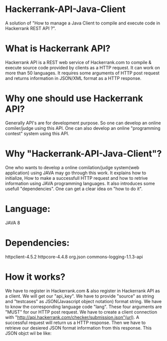 # Hackerrank-API-Java-Client
A solution of "How to manage a Java Client to compile and execute code in Hackerrank REST API ?".
# What is Hackerrank API?
Hackerrank API is a REST web service of Hackerrank.com to compile & execute source code provided by clients as a HTTP request. It can work on more than 50 languages. It requires some arguments of HTTP post request and returns information in JSON/XML format as a HTTP response.
# Why one should use Hackerrank API?
Generally API's are for development purpose. So one can develop an online comiler/judge using this API. One can also develop an online "programming contest" system using this API.
# Why "Hackerrank-API-Java-Client"?
One who wants to develop a online comilation/judge system(web application) using JAVA may go through this work. It explains how to initialize, How to make a successfull HTTP request and how to retrive information using JAVA programming languages. It also introduces some usefull "dependencies". One can get a clear idea on "how to do it".
# Language:
JAVA 8
# Dependencies:
httpclient-4.5.2
httpcore-4.4.8
org.json
commons-logging-1.1.3-api
# How it works?
We have to register in Hackerrank.com & also register in Hackerrank API as a client. We will get our "api_key". We have to provide "source" as string and "testcases" as JSON(Javascript object notation) format string. We have to know the corresponding language code "lang". These four arguments are "MUST" for our HTTP post request. We have to create a client connection with "http://api.hackerrank.com/checker/submission.json"(url). A successful request will return us a HTTP response. Then we have to retrieve our desiered JSON format information from this response. This JSON objct wil be like:
